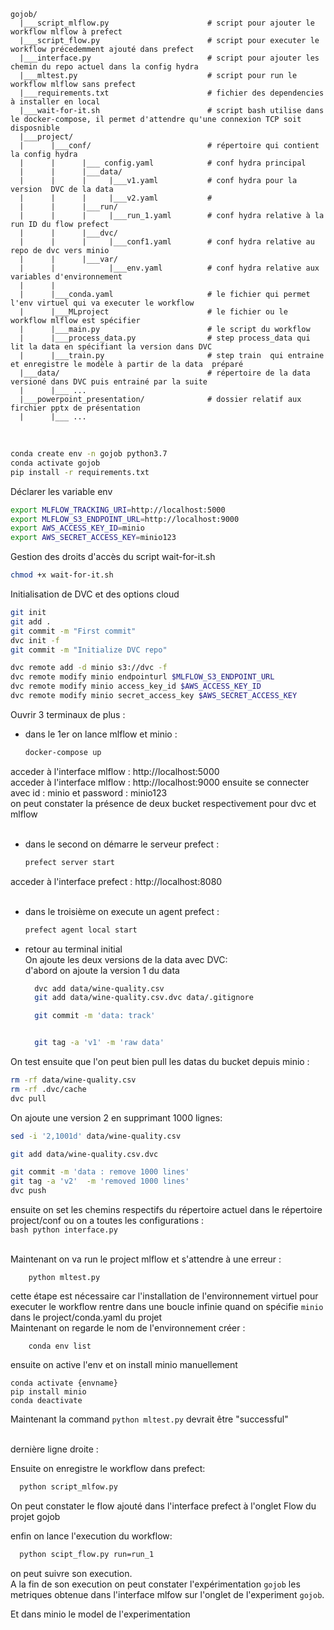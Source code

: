 

```
gojob/
  |___script_mlflow.py                      # script pour ajouter le workflow mlflow à prefect
  |___script_flow.py                        # script pour executer le workflow précedemment ajouté dans prefect
  |___interface.py                          # script pour ajouter les chemin du repo actuel dans la config hydra
  |___mltest.py                             # script pour run le workflow mlflow sans prefect
  |___requirements.txt                      # fichier des dependencies  à installer en local
  |___wait-for-it.sh                        # script bash utilise dans le docker-compose, il permet d'attendre qu'une connexion TCP soit disposnible 
  |___project/
  |      |___conf/                          # répertoire qui contient la config hydra
  |      |      |___ config.yaml            # conf hydra principal
  |      |      |___data/
  |      |      |     |___v1.yaml           # conf hydra pour la version  DVC de la data
  |      |      |     |___v2.yaml           #
  |      |      |___run/
  |      |      |     |___run_1.yaml        # conf hydra relative à la run ID du flow prefect
  |      |      |___dvc/
  |      |      |     |___conf1.yaml        # conf hydra relative au repo de dvc vers minio
  |      |      |___var/
  |      |            |___env.yaml          # conf hydra relative aux variables d'environnement 
  |      |
  |      |___conda.yaml                     # le fichier qui permet l'env virtuel qui va executer le workflow
  |      |___MLproject                      # le fichier ou le workflow mlflow est spécifier
  |      |___main.py                        # le script du workflow
  |      |___process_data.py                # step process_data qui lit la data en spécifiant la version dans DVC
  |      |___train.py                       # step train  qui entraine et enregistre le modèle à partir de la data  préparé 
  |___data/                                 # répertoire de la data versioné dans DVC puis entrainé par la suite  
  |      |___ ...
  |___powerpoint_presentation/              # dossier relatif aux firchier pptx de présentation
  |      |___ ...
```
<br>

```bash
conda create env -n gojob python3.7
conda activate gojob
pip install -r requirements.txt
```
Déclarer les variable env <br>
```bash
export MLFLOW_TRACKING_URI=http://localhost:5000
export MLFLOW_S3_ENDPOINT_URL=http://localhost:9000
export AWS_ACCESS_KEY_ID=minio
export AWS_SECRET_ACCESS_KEY=minio123
```

Gestion des droits d'accès du script wait-for-it.sh  <br>
```bash
chmod +x wait-for-it.sh
```

Initialisation de DVC et des options cloud <br>
```bash
git init
git add .
git commit -m "First commit"
dvc init -f
git commit -m "Initialize DVC repo"

dvc remote add -d minio s3://dvc -f
dvc remote modify minio endpointurl $MLFLOW_S3_ENDPOINT_URL
dvc remote modify minio access_key_id $AWS_ACCESS_KEY_ID
dvc remote modify minio secret_access_key $AWS_SECRET_ACCESS_KEY
```

Ouvrir 3 terminaux de plus :
- dans le 1er on lance mlflow et minio : <br>
  ```bash
  docker-compose up
  ```
acceder à l'interface mlflow : http://localhost:5000 <br>
acceder à l'interface mlflow : http://localhost:9000 ensuite se connecter avec id : minio et password : minio123 <br>
on peut constater la présence de deux bucket respectivement pour dvc et mlflow
<br><br>
- dans le second on démarre  le serveur prefect : <br>
  ```bash
  prefect server start
  ```
acceder à l'interface prefect : http://localhost:8080 <br><br>
- dans le troisième  on execute un agent prefect : <br>
  ```bash
  prefect agent local start
  ```
- retour au terminal initial<br>
On ajoute les deux versions de la data avec DVC:<br>
d'abord on ajoute la version 1 du data
  ```bash
    dvc add data/wine-quality.csv 
    git add data/wine-quality.csv.dvc data/.gitignore

    git commit -m 'data: track'


    git tag -a 'v1' -m 'raw data'
  ```
On test ensuite que l'on peut bien pull les datas du bucket depuis minio : <br>
```bash
rm -rf data/wine-quality.csv
rm -rf .dvc/cache
dvc pull

```
On ajoute une version 2  en supprimant 1000 lignes:
```bash
sed -i '2,1001d' data/wine-quality.csv

git add data/wine-quality.csv.dvc

git commit -m 'data : remove 1000 lines'
git tag -a 'v2'  -m 'removed 1000 lines'
dvc push
```

ensuite on set les chemins respectifs du répertoire actuel dans le répertoire  project/conf ou on a toutes les configurations : <br>
    ```bash
        python interface.py
    ```

<br>
Maintenant on va run le project mlflow et s'attendre à une erreur : <br>

    
        python mltest.py
    

cette étape est nécessaire car l'installation de l'environnement virtuel pour executer le workflow rentre dans une boucle infinie quand on spécifie `minio` dans le project/conda.yaml du projet <br>
Maintenant on regarde le nom de l'environnement créer : <br>

    
        conda env list
    

ensuite on active l'env et on install minio manuellement <br>

    
    conda activate {envname}
    pip install minio
    conda deactivate
    

Maintenant la command `python mltest.py`
devrait être "successful" <br><br>

dernière ligne droite :<br>

Ensuite on enregistre le workflow dans prefect: <br>
  ```bash
    python script_mlfow.py
  ```
On peut constater le flow ajouté  dans l'interface prefect à l'onglet Flow du projet gojob <br>

enfin on lance l'execution du workflow: <br>
  ```bash
    python scipt_flow.py run=run_1
  ```
on peut suivre son execution.<br>
A la fin de son execution on peut constater l'expérimentation `gojob` les metriques obtenue dans l'interface mlfow sur l'onglet de l'experiment `gojob`. <br>

Et dans minio le model de l'experimentation   
